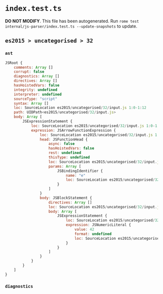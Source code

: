 # `index.test.ts`

**DO NOT MODIFY**. This file has been autogenerated. Run `rome test internal/js-parser/index.test.ts --update-snapshots` to update.

## `es2015 > uncategorised > 32`

### `ast`

```javascript
JSRoot {
	comments: Array []
	corrupt: false
	diagnostics: Array []
	directives: Array []
	hasHoistedVars: false
	integrity: undefined
	interpreter: undefined
	sourceType: "script"
	syntax: Array []
	loc: SourceLocation es2015/uncategorised/32/input.js 1:0-1:12
	path: UIDPath<es2015/uncategorised/32/input.js>
	body: Array [
		JSExpressionStatement {
			loc: SourceLocation es2015/uncategorised/32/input.js 1:0-1:12
			expression: JSArrowFunctionExpression {
				loc: SourceLocation es2015/uncategorised/32/input.js 1:0-1:12
				head: JSFunctionHead {
					async: false
					hasHoistedVars: false
					rest: undefined
					thisType: undefined
					loc: SourceLocation es2015/uncategorised/32/input.js 1:0-1:4
					params: Array [
						JSBindingIdentifier {
							name: "e"
							loc: SourceLocation es2015/uncategorised/32/input.js 1:0-1:1 (e)
						}
					]
				}
				body: JSBlockStatement {
					directives: Array []
					loc: SourceLocation es2015/uncategorised/32/input.js 1:5-1:12
					body: Array [
						JSExpressionStatement {
							loc: SourceLocation es2015/uncategorised/32/input.js 1:7-1:10
							expression: JSNumericLiteral {
								value: 42
								format: undefined
								loc: SourceLocation es2015/uncategorised/32/input.js 1:7-1:9
							}
						}
					]
				}
			}
		}
	]
}
```

### `diagnostics`

```

```
